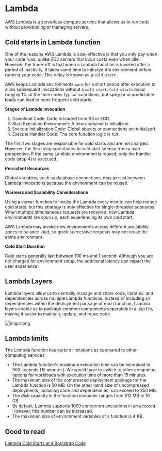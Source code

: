 # Lambda

AWS Lambda is a serverless compute service that allows us to run code without provisioning or managing servers.

## Cold starts in Lambda function

One of the reasons AWS Lambda is cost-effective is that you only pay when your code runs, unlike EC2 servers that incur costs even when idle. However, the trade-off is that when a Lambda function is invoked after a period of inactivity, it takes some time to initialize the environment before running your code. This delay is known as a `cold start`.

AWS keeps Lambda environments `warm` for a short period after execution to allow subsequent invocations without a `cold start`. `Cold starts` occur roughly 1% of the time under typical conditions, but spiky or unpredictable loads can lead to more frequent cold starts.

**Stages of Lambda Invocation**

1. Download Code: Code is loaded from S3 or ECR.
2. Start Execution Environment: A new container is initialized.
3. Execute Initialization Code: Global objects or connections are initialized.
4. Execute Handler Code: The core function logic is run.

The first two stages are responsible for cold starts and are not charged. However, the third step contributes to cold start latency from a user perspective. If the same Lambda environment is reused, only the handler code (step 4) is executed.

**Persistent Resources**

Global variables, such as database connections, may persist between Lambda invocations because the environment can be reused.

**Warmers and Scalability Considerations**

Using a `warmer` function to invoke the Lambda every minute can help reduce cold starts, but this strategy is only effective for single-threaded scenarios. When multiple simultaneous requests are received, new Lambda environments are spun up, each experiencing its own cold start.

AWS Lambda may invoke new environments across different availability zones to balance load, so quick successive requests may not reuse the same environment.

**Cold Start Duration**

Cold starts generally last between 100 ms and 1 second. Although you are not charged for environment setup, the additional latency can impact the user experience.

## Lambda Layers

Lambda layers allow us to centrally manage and share code, libraries, and dependencies across multiple Lambda functions. Instead of including all dependencies within the deployment package of each function, Lambda layers enable us to package common components separately in a .zip file, making it easier to maintain, update, and reuse code.

![imgur.png](https://i.imgur.com/KZmviNl.png)

## Lambda limits

The Lambda function has certain limitations as compared to other computing services

- The Lambda function's maximum execution time can be increased to 900 seconds (15 minutes). We would have to switch to other computing options for workloads with execution time of more than 15 minutes.
- The maximum size of the compressed deployment package for the Lambda function is 50 MB. On the other hand size of uncompressed deployments, including code and dependencies, can exceed to 250 MB.
- The disk capacity in the function container ranges from 512 MB to 10 GB.
- By default, Lambda supports 1000 concurrent executions in an account. However, this number can be increased.
- The maximum size of environment variables of a function is 4 KB.

## Good to read

[Lambda Cold Starts and Bootstrap Code](https://lucvandonkersgoed.com/2022/04/08/lambda-cold-starts-and-bootstrap-code/)
